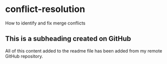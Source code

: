 # conflict-resolution
How to identify and fix merge conflicts
## This is a subheading created on GitHub

All of this content added to the readme file has been added from my remote GitHub repository.
